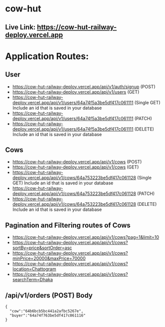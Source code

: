 # cow-hut


## Live Link: https://cow-hut-railway-deploy.vercel.app

# Application Routes:

## User
* https://cow-hut-railway-deploy.vercel.app/api/v1/auth/signup (POST)
* https://cow-hut-railway-deploy.vercel.app/api/v1/users (GET)
* https://cow-hut-railway-deploy.vercel.app/api/v1/users/64a74f5a3be5df417c061111 (Single GET) Include an id that is saved in your database
* https://cow-hut-railway-deploy.vercel.app/api/v1/users/64a74f5a3be5df417c061111 (PATCH)
* https://cow-hut-railway-deploy.vercel.app/api/v1/users/64a74f5a3be5df417c061111 (DELETE) Include an id that is saved in your database

## Cows

* https://cow-hut-railway-deploy.vercel.app/api/v1/cows (POST)
* https://cow-hut-railway-deploy.vercel.app/api/v1/cows (GET)
* https://cow-hut-railway-deploy.vercel.app/api/v1/cows/64a753223be5df417c061128 (Single GET) Include an id that is saved in your database
* https://cow-hut-railway-deploy.vercel.app/api/v1/cows/64a753223be5df417c061128 (PATCH)
* https://cow-hut-railway-deploy.vercel.app/api/v1/cows/64a753223be5df417c061128 (DELETE) Include an id that is saved in your database

## Pagination and Filtering routes of Cows

* https://cow-hut-railway-deploy.vercel.app/api/v1/cows?pag=1&limit=10
* https://cow-hut-railway-deploy.vercel.app/api/v1/cows?sortBy=price&sortOrder=asc
* https://cow-hut-railway-deploy.vercel.app/api/v1/cows?minPrice=20000&maxPrice=70000
* https://cow-hut-railway-deploy.vercel.app/api/v1/cows?location=Chattogram
* https://cow-hut-railway-deploy.vercel.app/api/v1/cows?searchTerm=Dhaka

##  /api/v1/orders (POST) Body

```
{
  "cow":"64b6bcb5bc441a2afbc5267e", 
  "buyer":"64a74f763be5df417c061116"
}
```
